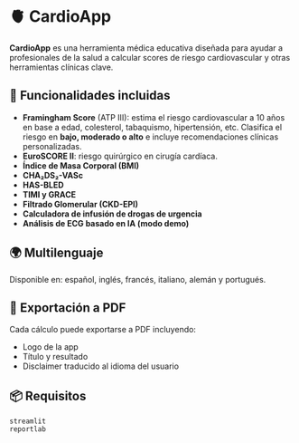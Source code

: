 # 🫀 CardioApp

**CardioApp** es una herramienta médica educativa diseñada para ayudar a profesionales de la salud a calcular scores de riesgo cardiovascular y otras herramientas clínicas clave.

## 🔧 Funcionalidades incluidas

- **Framingham Score** (ATP III): estima el riesgo cardiovascular a 10 años en base a edad, colesterol, tabaquismo, hipertensión, etc. Clasifica el riesgo en **bajo, moderado o alto** e incluye recomendaciones clínicas personalizadas.
- **EuroSCORE II**: riesgo quirúrgico en cirugía cardíaca.
- **Índice de Masa Corporal (BMI)**
- **CHA₂DS₂-VASc**
- **HAS-BLED**
- **TIMI y GRACE**
- **Filtrado Glomerular (CKD-EPI)**
- **Calculadora de infusión de drogas de urgencia**
- **Análisis de ECG basado en IA (modo demo)**

## 🌍 Multilenguaje

Disponible en: español, inglés, francés, italiano, alemán y portugués.

## 📄 Exportación a PDF

Cada cálculo puede exportarse a PDF incluyendo:
- Logo de la app
- Título y resultado
- Disclaimer traducido al idioma del usuario

## 📦 Requisitos

```
streamlit
reportlab
```